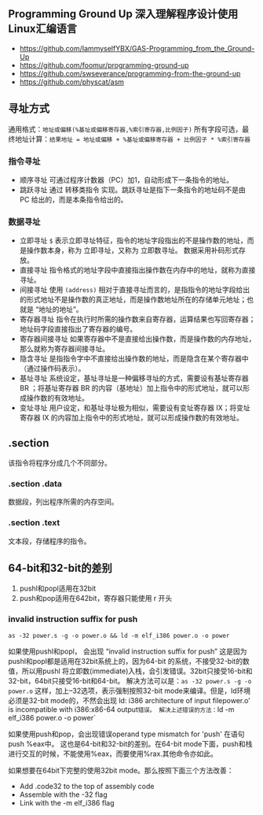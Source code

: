 ## Programming Ground Up 深入理解程序设计使用Linux汇编语言

- https://github.com/IammyselfYBX/GAS-Programming_from_the_Ground-Up
- https://github.com/foomur/programming-ground-up
- https://github.com/swseverance/programming-from-the-ground-up
- https://github.com/physcat/asm

## 寻址方式

通用格式：`地址或偏移(%基址或偏移寄存器,%索引寄存器,比例因子)`
所有字段可选，最终地址计算：`结果地址 = 地址或偏移 + %基址或偏移寄存器 + 比例因子 * %索引寄存器`

### 指令寻址
- 顺序寻址
可通过程序计数器（PC）加1，自动形成下一条指令的地址。
- 跳跃寻址
通过 转移类指令 实现。跳跃寻址是指下一条指令的地址码不是由 PC 给出的，而是本条指令给出的。

### 数据寻址

- 立即寻址
`$` 表示立即寻址特征，指令的地址字段指出的不是操作数的地址，而是操作数本身，称为 立即寻址，又称为 立即数寻址。 数据采用补码形式存放。
- 直接寻址
指令格式的地址字段中直接指出操作数在内存中的地址，就称为直接寻址。
- 间接寻址
使用 `(address)` 相对于直接寻址而言的，是指指令的地址字段给出的形式地址不是操作数的真正地址，而是操作数地址所在的存储单元地址；也就是 “地址的地址”。
- 寄存器寻址
指令在执行时所需的操作数来自寄存器，运算结果也写回寄存器；地址码字段直接指出了寄存器的编号。
- 寄存器间接寻址
如果寄存器中不是直接给出操作数，而是操作数的内存地址，那么就称为寄存器间接寻址。
- 隐含寻址
是指指令字中不直接给出操作数的地址，而是隐含在某个寄存器中（通过操作码表示）。
- 基址寻址
系统设定，基址寻址是一种偏移寻址的方式，需要设有基址寄存器 BR ；将基址寄存器 BR 的内容（基地址）加上指令中的形式地址，就可以形成操作数的有效地址。
- 变址寻址
用户设定，和基址寻址极为相似，需要设有变址寄存器 IX；将变址寄存器 IX 的内容加上指令中的形式地址，就可以形成操作数的有效地址。

## .section
该指令将程序分成几个不同部分。

### .section .data

数据段，列出程序所需的内存空间。

###  .section .text

文本段，存储程序的指令。


## 64-bit和32-bit的差别

1. pushl和popl适用在32bit
2. push和pop适用在642bit，寄存器只能使用 r 开头
   
### invalid instruction suffix for push

`as -32 power.s -g -o power.o && ld -m elf_i386 power.o -o power`

如果使用pushl和popl， 会出现 “invalid instruction suffix for push”
这是因为pushl和popl都是适用在32bit系统上的，因为64-bit 的系统，不接受32-bit的数值，所以用pushl 将立即数(immediate)入栈，会引发错误。32bit只接受16-bit和32-bit，64bit只接受16-bit和64-bit。
解决方法可以是：`as -32 power.s -g -o power.o` 这样，加上–32选项，表示强制按照32-bit mode来编译。但是，ld环境必须是32-bit mode的，不然会出现 ld: i386 architecture of input filepower.o’ is incompatible with i386:x86-64 output` 错误。
解决上述错误的方法： `ld -m elf_i386 power.o -o power`

如果使用push和pop，会出现错误operand type mismatch for 'push' 在语句 push %eax中。
这也是64-bit和32-bit的差别。在64-bit mode下面，push和栈进行交互的时候，不能使用%eax，而要使用%rax.其他命令亦如此。

如果想要在64bit下完整的使用32bit mode。那么按照下面三个方法改善：

- Add .code32 to the top of assembly code
- Assemble with the -32 flag
- Link with the -m elf_i386 flag
